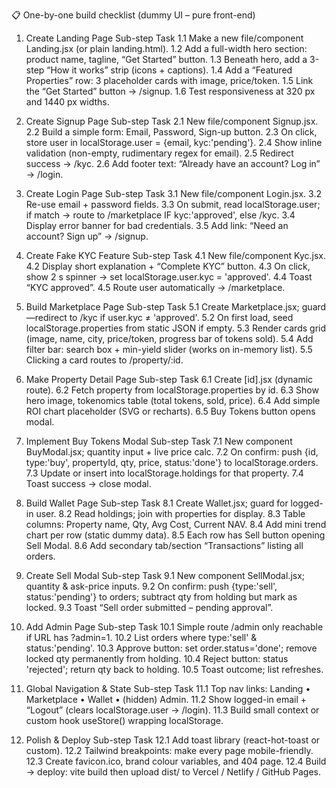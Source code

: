 📋 One-by-one build checklist (dummy UI – pure front-end)
1. Create Landing Page
Sub-step	Task
1.1	Make a new file/component Landing.jsx (or plain landing.html).
1.2	Add a full-width hero section: product name, tagline, “Get Started” button.
1.3	Beneath hero, add a 3-step “How it works” strip (icons + captions).
1.4	Add a “Featured Properties” row: 3 placeholder cards with image, price/token.
1.5	Link the “Get Started” button → /signup.
1.6	Test responsiveness at 320 px and 1440 px widths.

2. Create Signup Page
Sub-step	Task
2.1	New file/component Signup.jsx.
2.2	Build a simple form: Email, Password, Sign-up button.
2.3	On click, store user in localStorage.user = {email, kyc:'pending'}.
2.4	Show inline validation (non-empty, rudimentary regex for email).
2.5	Redirect success → /kyc.
2.6	Add footer text: “Already have an account? Log in” → /login.

3. Create Login Page
Sub-step	Task
3.1	New file/component Login.jsx.
3.2	Re-use email + password fields.
3.3	On submit, read localStorage.user; if match → route to /marketplace IF kyc:'approved', else /kyc.
3.4	Display error banner for bad credentials.
3.5	Add link: “Need an account? Sign up” → /signup.

4. Create Fake KYC Feature
Sub-step	Task
4.1	New file/component Kyc.jsx.
4.2	Display short explanation + “Complete KYC” button.
4.3	On click, show 2 s spinner → set localStorage.user.kyc = 'approved'.
4.4	Toast “KYC approved”.
4.5	Route user automatically → /marketplace.

5. Build Marketplace Page
Sub-step	Task
5.1	Create Marketplace.jsx; guard—redirect to /kyc if user.kyc ≠ 'approved'.
5.2	On first load, seed localStorage.properties from static JSON if empty.
5.3	Render cards grid (image, name, city, price/token, progress bar of tokens sold).
5.4	Add filter bar: search box + min-yield slider (works on in-memory list).
5.5	Clicking a card routes to /property/:id.

6. Make Property Detail Page
Sub-step	Task
6.1	Create [id].jsx (dynamic route).
6.2	Fetch property from localStorage.properties by id.
6.3	Show hero image, tokenomics table (total tokens, sold, price).
6.4	Add simple ROI chart placeholder (SVG or recharts).
6.5	Buy Tokens button opens modal.

7. Implement Buy Tokens Modal
Sub-step	Task
7.1	New component BuyModal.jsx; quantity input + live price calc.
7.2	On confirm: push {id, type:'buy', propertyId, qty, price, status:'done'} to localStorage.orders.
7.3	Update or insert into localStorage.holdings for that property.
7.4	Toast success → close modal.

8. Build Wallet Page
Sub-step	Task
8.1	Create Wallet.jsx; guard for logged-in user.
8.2	Read holdings; join with properties for display.
8.3	Table columns: Property name, Qty, Avg Cost, Current NAV.
8.4	Add mini trend chart per row (static dummy data).
8.5	Each row has Sell button opening Sell Modal.
8.6	Add secondary tab/section “Transactions” listing all orders.

9. Create Sell Modal
Sub-step	Task
9.1	New component SellModal.jsx; quantity & ask-price inputs.
9.2	On confirm: push {type:'sell', status:'pending'} to orders; subtract qty from holding but mark as locked.
9.3	Toast “Sell order submitted – pending approval”.

10. Add Admin Page
Sub-step	Task
10.1	Simple route /admin only reachable if URL has ?admin=1.
10.2	List orders where type:'sell' & status:'pending'.
10.3	Approve button: set order.status='done'; remove locked qty permanently from holding.
10.4	Reject button: status 'rejected'; return qty back to holding.
10.5	Toast outcome; list refreshes.

11. Global Navigation & State
Sub-step	Task
11.1	Top nav links: Landing • Marketplace • Wallet • (hidden) Admin.
11.2	Show logged-in email + “Logout” (clears localStorage.user → /login).
11.3	Build small context or custom hook useStore() wrapping localStorage.

12. Polish & Deploy
Sub-step	Task
12.1	Add toast library (react-hot-toast or custom).
12.2	Tailwind breakpoints: make every page mobile-friendly.
12.3	Create favicon.ico, brand colour variables, and 404 page.
12.4	Build → deploy: vite build then upload dist/ to Vercel / Netlify / GitHub Pages.